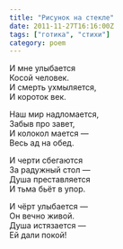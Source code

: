 ```yaml
---
title: "Рисунок на стекле"
date: 2011-11-27T16:16:00Z
tags: ["готика", "стихи"]
category: poem
---
```


И мне улыбается  
Косой человек.  
И смерть ухмыляется,  
И короток век.

Наш мир надломается,  
Забыв про завет,  
И колокол мается —  
Весь ад на обед.

И черти сбегаются  
За радужный стол —  
Душа преставляется  
И тьма бьёт в упор.

И чёрт улыбается —  
Он вечно живой.  
Душа истязается —  
Ей дали покой!  
